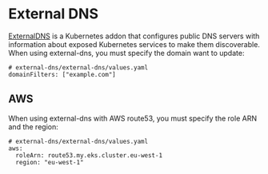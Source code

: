 # External DNS
[ExternalDNS](https://github.com/helm/charts/tree/master/stable/external-dns) is a Kubernetes addon that configures public DNS servers with information about exposed Kubernetes services to make them discoverable.
When using external-dns, you must specify the domain want to update:
```
# external-dns/external-dns/values.yaml
domainFilters: ["example.com"]
```
## AWS
When using external-dns with AWS route53, you must specify the role ARN and the region:
```
# external-dns/external-dns/values.yaml
aws:
  roleArn: route53.my.eks.cluster.eu-west-1
  region: "eu-west-1"
```